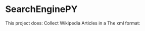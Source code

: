 # SearchEnginePY
This project does:
Collect Wikipedia Articles in a The xml format: 
<page>
  <id>
  <title>
  <text>
  <links>
</page>
the links are all the links the document points to but we didn't use this option
To run it:
run the scrap_wiki.py,
it wil create  a test.dat file containing the articles.


Then, createIndex_tfidf.py will create the inverted index and the title index.

Finally, run the ex.py file to start the Flask server on port 5000.

You can now run it on your browser :)

